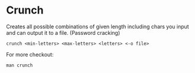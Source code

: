 # Crunch

Creates all possible combinations of given length including chars you input and can output it to a file. (Password cracking)
	
	crunch <min-letters> <max-letters> <letters> <-o file>

For more checkout:

	man crunch 
